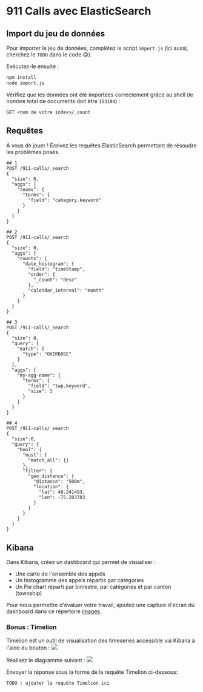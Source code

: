 # 911 Calls avec ElasticSearch

## Import du jeu de données

Pour importer le jeu de données, complétez le script `import.js` (ici aussi, cherchez le `TODO` dans le code :wink:).

Exécutez-le ensuite :

```bash
npm install
node import.js
```

Vérifiez que les données ont été importées correctement grâce au shell (le nombre total de documents doit être `153194`) :

```
GET <nom de votre index>/_count
```

## Requêtes

À vous de jouer ! Écrivez les requêtes ElasticSearch permettant de résoudre les problèmes posés.

```
## 1
POST /911-calls/_search
{
  "size": 0,
  "aggs": {
    "teams": {
      "terms": {
        "field": "category.keyword"
      }
    }
  }
}

## 2
POST /911-calls/_search
{
  "size": 0,
  "aggs": {
    "counts": {
      "date_histogram": {
        "field": "timeStamp",
        "order": {
          "_count": "desc"
        },
        "calendar_interval": "month"
      }
    }
  }
}

## 3
POST /911-calls/_search
{
  "size": 0,
  "query": {
    "match": {
      "type": "OVERDOSE"
    }
  },
  "aggs": {
    "my-agg-name": {
      "terms": {
        "field": "twp.keyword",
        "size": 3
      }
    }
  }
}

## 4
POST /911-calls/_search
{
  "size":0,
  "query": {
    "bool": {
      "must": {
        "match_all": {}
      },
      "filter": {
        "geo_distance": {
          "distance": "500m",
          "location": {
            "lat": 40.241493,
            "lon": -75.283783
          }
        }
      }
    }
  }
}
```

## Kibana

Dans Kibana, créez un dashboard qui permet de visualiser :

* Une carte de l'ensemble des appels
* Un histogramme des appels répartis par catégories
* Un Pie chart réparti par bimestre, par catégories et par canton (township)

Pour nous permettre d'évaluer votre travail, ajoutez une capture d'écran du dashboard dans ce répertoire [images](images).

### Bonus : Timelion
Timelion est un outil de visualisation des timeseries accessible via Kibana à l'aide du bouton : ![](images/timelion.png)

Réalisez le diagramme suivant :
![](images/timelion-chart.png)

Envoyer la réponse sous la forme de la requête Timelion ci-dessous:  

```
TODO : ajouter la requête Timelion ici
```
